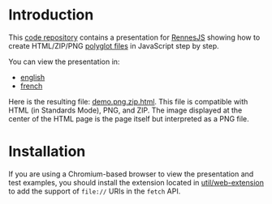 # Introduction

This [code repository](https://github.com/gildas-lormeau/Polyglot-HTML-ZIP-PNG/) contains a presentation for [RennesJS](https://www.meetup.com/fr-FR/RennesJS) showing how to create HTML/ZIP/PNG [polyglot files](https://en.wikipedia.org/wiki/Polyglot_(computing)) in JavaScript step by step.

You can view the presentation in:
 - [english](https://gildas-lormeau.github.io/Polyglot-HTML-ZIP-PNG/en-EN/)
 - [french](https://gildas-lormeau.github.io/Polyglot-HTML-ZIP-PNG/fr-FR/)
 
Here is the resulting file: [demo.png.zip.html](https://github.com/gildas-lormeau/Polyglot-HTML-ZIP-PNG/raw/main/demo.png.zip.html). This file is compatible with HTML (in Standards Mode), PNG, and ZIP. The image displayed at the center of the HTML page is the page itself but interpreted as a PNG file.

# Installation

If you are using a Chromium-based browser to view the presentation and test examples, you should install the extension located in [util/web-extension](https://github.com/gildas-lormeau/Polyglot-HTML-ZIP-PNG/tree/main/util/web-extension) to add the support of `file://` URIs in the `fetch` API.